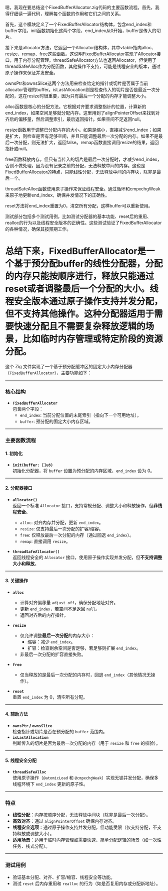 嗯，我现在要总结这个FixedBufferAllocator.zig代码的主要函数流程。首先，我得仔细读一遍代码，理解每个函数的作用和它们之间的关系。

首先，这个模块定义了一个FixedBufferAllocator结构体，包含end_index和buffer字段。init函数初始化这两个字段，end_index从0开始，buffer是传入的切片。

接下来是allocator方法，它返回一个Allocator结构体，其中vtable指向alloc、resize、remap、free这些函数。这说明FixedBufferAllocator实现了Allocator接口，用于内存分配管理。threadSafeAllocator方法也返回Allocator，但使用了threadSafeAlloc作为分配函数，其他操作不支持，可能是线程安全的版本，通过原子操作来保证并发安全。

ownsPtr和ownsSlice这两个方法用来检查给定的指针或切片是否属于当前allocator管理的buffer。isLastAllocation则是检查传入的切片是否是最近一次分配的，这在resize时很重要，因为只有最后一个分配的内存才能调整大小。

alloc函数是核心的分配方法。它根据对齐要求调整指针的位置，计算新的end_index，如果空间足够就分配内存。这里用到了alignPointerOffset来找到对齐后的偏移量，然后调整索引，最后返回指针。如果空间不足返回null。

resize函数用于调整已分配内存的大小。如果是缩小，直接减少end_index；如果是扩大，则检查是否有足够空间，并且只能调整最后一次分配的内存。如果不是最后一次分配，则无法扩大，返回false。remap函数直接调用resize的结果，返回指针或null。

free函数释放内存，但只有当传入的切片是最后一次分配时，才减少end_index，否则不做处理，因为没有记录之前的分配，无法释放中间的内存。这也是FixedBufferAllocator的特点，只能线性分配，无法释放中间的内存块，除非是最后一个。

threadSafeAlloc函数使用原子操作来保证线程安全。通过循环和cmpxchgWeak来原子地更新end_index，确保并发情况下的正确性。

reset方法将end_index重置为0，清空所有分配，这样buffer可以重新使用。

测试部分包括多个测试用例，比如测试分配器的基本功能、reset后的重用、realloc的行为以及线程安全版本的正确性。这些测试验证了FixedBufferAllocator的各种情况，确保其按预期工作。

总结下来，FixedBufferAllocator是一个基于预分配buffer的线性分配器，分配的内存只能按顺序进行，释放只能通过reset或者调整最后一个分配的大小。线程安全版本通过原子操作支持并发分配，但不支持其他操作。这种分配器适用于需要快速分配且不需要复杂释放逻辑的场景，比如临时内存管理或特定阶段的资源分配。
================================================
这个 Zig 文件实现了一个基于预分配缓冲区的固定大小内存分配器（`FixedBufferAllocator`），主要功能如下：

---

### **核心结构**
- **`FixedBufferAllocator`**  
  包含两个字段：
  - `end_index`: 当前分配位置的末尾索引（指向下一个可用地址）。
  - `buffer`: 预分配的固定大小内存区域。

---

### **主要函数流程**

#### 1. **初始化**
- **`init(buffer: []u8)`**  
  初始化分配器，将 `buffer` 设置为预分配的内存区域，`end_index` 设为 0。

---

#### 2. **分配器接口**
- **`allocator()`**  
  返回一个标准 `Allocator` 接口，支持常规分配、调整大小和释放操作，但**非线程安全**。
  - `alloc`: 对齐内存并分配，更新 `end_index`。
  - `resize`: 仅支持最后一次分配的扩容/缩容。
  - `free`: 仅释放最后一次分配的内存（通过回退 `end_index`）。
  - `remap`: 直接调用 `resize`。

- **`threadSafeAllocator()`**  
  返回线程安全的 `Allocator` 接口，使用原子操作实现并发分配，但**不支持调整大小和释放**。

---

#### 3. **关键操作**
- **`alloc`**  
  - 计算对齐偏移量 `adjust_off`，确保分配地址对齐。
  - 更新 `end_index`，若空间不足返回 `null`。
  - 返回对齐后的内存指针。

- **`resize`**  
  - 仅允许调整**最后一次分配**的内存大小：
    - 缩容：减少 `end_index`。
    - 扩容：检查剩余空间是否足够，若足够则扩展 `end_index`。
  - 非最后一次分配的扩容直接失败。

- **`free`**  
  - 仅当释放的是最后一次分配的内存时，回退 `end_index`（其他情况无操作）。

- **`reset`**  
  重置 `end_index` 为 0，清空所有分配。

---

#### 4. **辅助方法**
- **`ownsPtr` / `ownsSlice`**  
  检查指针或切片是否在预分配的 `buffer` 范围内。
- **`isLastAllocation`**  
  判断传入的切片是否为最后一次分配的内存（用于 `resize` 和 `free` 的校验）。

---

#### 5. **线程安全分配**
- **`threadSafeAlloc`**  
  使用原子操作（`@atomicLoad` 和 `@cmpxchgWeak`）实现无锁并发分配，确保多线程环境下 `end_index` 更新的原子性。

---

### **特点**
- **线性分配**：内存按顺序分配，无法释放中间块（除非是最后一次分配）。
- **高效对齐**：通过 `alignPointerOffset` 确保内存对齐。
- **线程安全选项**：通过原子操作支持并发分配，但功能受限（仅支持分配，不支持释放或调整大小）。
- **适用场景**：适用于临时内存管理或需要快速、简单分配逻辑的场景（如一次性任务、栈式分配）。

---

### **测试用例**
- 验证基本分配、对齐、扩容/缩容、线程安全等功能。
- 测试 `reset` 后内存重用和 `realloc` 的行为（如是否复用内存或分配新地址）。